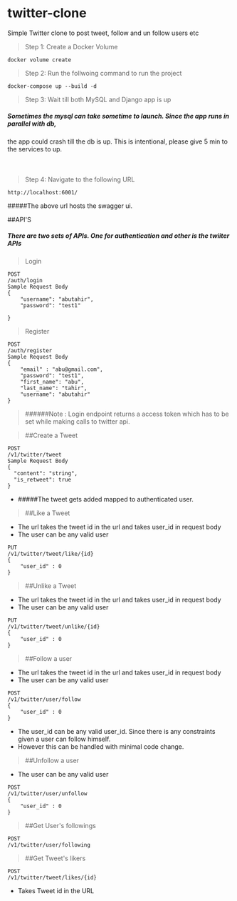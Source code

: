 # twitter-clone
Simple Twitter clone to post tweet, follow and un follow users etc

>Step 1: Create a Docker Volume
```
docker volume create
```
>Step 2: Run the follwoing command to run the project
```
docker-compose up --build -d
```
>Step 3: Wait till both MySQL and Django app is up


##### Sometimes the mysql can take sometime to launch. Since the app runs in parallel with db,
the app could crash till the db is up. This is intentional, please give 5 min to the services to up. 
####
<br>

>Step 4: Navigate to the following URL
```
http://localhost:6001/
```

#####The above url hosts the swagger ui. 


##API'S
##### There are two sets of APIs. One for authentication and other is the twiiter APIs

>Login

```
POST
​/auth​/login
Sample Request Body
{
    "username": "abutahir",
    "password": "test1"

}
```
> Register 
```
POST
​/auth​/register
Sample Request Body
{
    "email" : "abu@gmail.com",
    "password": "test1",
    "first_name": "abu",
    "last_name": "tahir",
    "username": "abutahir"
}
```
>######Note : Login endpoint returns a access token which has to be set while making calls to twitter api.

>##Create a Tweet
```
POST
/v1/twitter/tweet
Sample Request Body
{
  "content": "string",
  "is_retweet": true
}
```
* #####The tweet gets added mapped to authenticated user.

>##Like a Tweet
* The url takes the tweet id in the url and takes user_id in request body
* The user can be any valid user
```
PUT
/v1/twitter/tweet/like/{id}
{
    "user_id" : 0
}
```
>##Unlike a Tweet
* The url takes the tweet id in the url and takes user_id in request body
* The user can be any valid user
```
PUT
/v1/twitter/tweet/unlike/{id}
{
    "user_id" : 0
}
```

>##Follow a user
* The url takes the tweet id in the url and takes user_id in request body
* The user can be any valid user
```
POST
/v1/twitter/user/follow
{
    "user_id" : 0
}
```
* The user_id can be any valid user_id. Since there is any constraints given a user can follow himself.
* However this can be handled with minimal code change.

>##Unfollow a user
* The user can be any valid user
```
POST
/v1/twitter/user/unfollow
{
    "user_id" : 0
}
```

>##Get User's followings
```
POST
/v1/twitter/user/following
```

>##Get Tweet's likers
```
POST
/v1/twitter/tweet/likes/{id}
```
* Takes Tweet id in the URL




